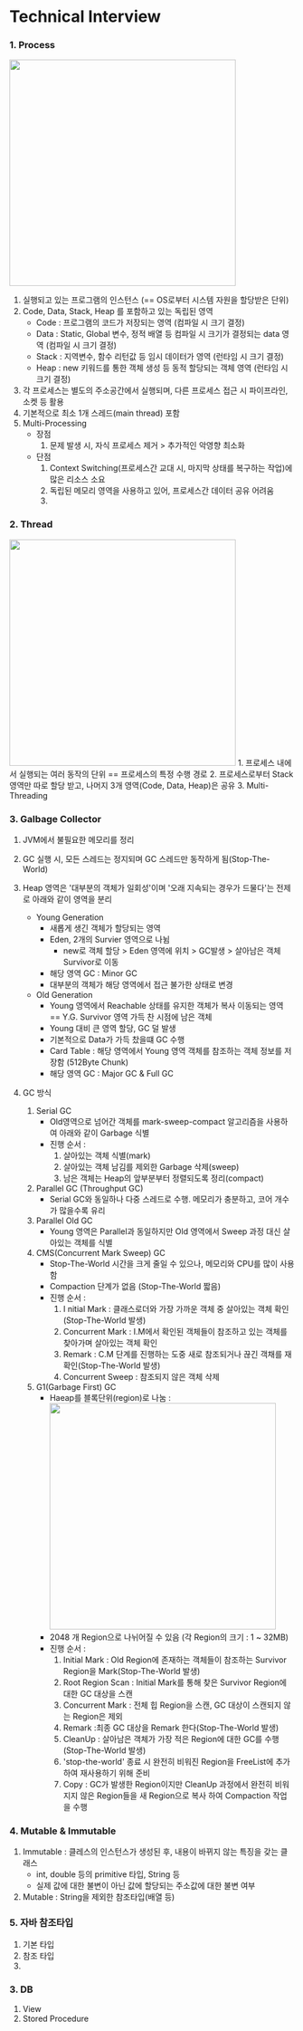 # Technical Interview
### 1. Process
<img src = "https://user-images.githubusercontent.com/20007119/113556392-5cd89e80-9637-11eb-8142-f57a5c29d7b4.png" width="400px">

1. 실행되고 있는 프로그램의 인스턴스 (== OS로부터 시스템 자원을 할당받은 단위)
2. Code, Data, Stack, Heap 를 포함하고 있는 독립된 영역
    * Code : 프로그램의 코드가 저장되는 영역 (컴파일 시 크기 결정)  
    * Data : Static, Global 변수, 정적 배열 등 컴파일 시 크기가 결정되는 data 영역 (컴파일 시 크기 결정)  
    * Stack : 지역변수, 함수 리턴값 등 임시 데이터가 영역 (런타임 시 크기 결정)  
    * Heap : new 키워드를 통한 객체 생성 등 동적 할당되는 객체 영역 (런타임 시 크기 결정)  
3. 각 프로세스는 별도의 주소공간에서 실행되며, 다른 프로세스 접근 시 파이프라인, 소켓 등 활용
4. 기본적으로 최소 1개 스레드(main thread) 포함 
5. Multi-Processing
    * 장점
      1. 문제 발생 시, 자식 프로세스 제거 > 추가적인 악영향 최소화
    * 단점
      1. Context Switching(프로세스간 교대 시, 마지막 상태를 복구하는 작업)에 많은 리소스 소요
      2. 독립된 메모리 영역을 사용하고 있어, 프로세스간 데이터 공유 어려움
      3. 
   
### 2. Thread
<img src = "https://user-images.githubusercontent.com/20007119/113556874-1172c000-9638-11eb-912a-f164a97ae2a0.png" width="400px">
1. 프로세스 내에서 실행되는 여러 동작의 단위 == 프로세스의 특정 수행 경로
2. 프로세스로부터 Stack 영역만 따로 할당 받고, 나머지 3개 영역(Code, Data, Heap)은 공유
3. Multi-Threading

### 3. Galbage Collector
1. JVM에서 불필요한 메모리를 정리
2. GC 실행 시, 모든 스레드는 정지되며 GC 스레드만 동작하게 됨(Stop-The-World)
3. Heap 영역은 '대부분의 객체가 일회성'이며 '오래 지속되는 경우가 드물다'는 전제로 아래와 같이 영역을 분리
    * Young Generation 
      - 새롭게 생긴 객체가 할당되는 영역
      - Eden, 2개의 Survier 영역으로 나뉨
        * new로 객체 할당 > Eden 영역에 위치 > GC발생 > 살아남은 객체 Survivor로 이동 
      - 해당 영역 GC : Minor GC 
      - 대부분의 객체가 해당 영역에서 접근 불가한 상태로 변경
    * Old Generation
      - Young 영역에서 Reachable 상태를 유지한 객체가 복사 이동되는 영역 == Y.G. Survivor 영역 가득 찬 시점에 남은 객체
      - Young 대비 큰 영역 할당, GC 덜 발생
      - 기본적으로 Data가 가득 찼을떄  GC 수행
      - Card Table : 해당 영역에서 Young 영역 객체를 참조하는 객체 정보를 저장함 (512Byte Chunk)
      - 해당 영역 GC : Major GC & Full GC
      
3. GC 방식
    1. Serial GC
       * Old영역으로 넘어간 객체를 mark-sweep-compact 알고리즘을 사용하여 아래와 같이 Garbage 식별
       * 진행 순서 : 
         1. 살아있는 객체 식별(mark)
         2. 살아있는 객체 남김를 제외한 Garbage 삭제(sweep) 
         3. 남은 객체는 Heap의 앞부분부터 정렬되도록 정리(compact)
    2. Parallel GC (Throughput GC)
       * Serial GC와 동일하나 다중 스레드로 수행. 메모리가 충분하고, 코어 개수가 많을수록 유리
    3. Parallel Old GC
       * Young 영역은 Parallel과 동일하지만 Old 영역에서 Sweep 과정 대신 살아있는 객체를 식별
    7. CMS(Concurrent Mark Sweep) GC 
       * Stop-The-World 시간을 크게 줄일 수 있으나, 메모리와 CPU를 많이 사용함
       * Compaction 단계가 없음 (Stop-The-World 짧음)
       * 진행 순서 : 
         1. I nitial Mark : 클래스로더와 가장 가까운 객체 중 살아있는 객체 확인(Stop-The-World 발생) 
         2. Concurrent Mark : I.M에서 확인된 객체들이 참조하고 있는 객체를 찾아가며 살아있는 객체 확인
         3. Remark : C.M 단계를 진행하는 도중 새로 참조되거나 끊긴 객채를 재확인(Stop-The-World 발생)
         4. Concurrent Sweep : 참조되지 않은 객체 삭제
    8. G1(Garbage First) GC
       * Haeap를 블록단위(region)로 나눔 :  
         <img src="https://user-images.githubusercontent.com/20007119/114541572-de60aa00-9c91-11eb-966c-358d9850a2e5.png" width="400px">
       * 2048 개 Region으로 나뉘어질 수 있음 (각 Region의 크기 : 1 ~ 32MB)
       * 진행 순서 : 
         1. Initial Mark : Old Region에 존재하는 객체들이 참조하는 Survivor Region을 Mark(Stop-The-World 발생)
         2. Root Region Scan : Initial Mark를 통해 찾은 Survivor Region에 대한 GC 대상을 스캔
         3. Concurrent Mark : 전체 힙 Region을 스캔, GC 대상이 스캔되지 않는 Region은 제외
         4. Remark :최종 GC 대상을 Remark 한다(Stop-The-World 발생)
         5. CleanUp : 살아남은 객체가 가장 적은 Region에 대한 GC를 수행(Stop-The-World 발생)
         6. 'stop-the-world' 종료 시 완전히 비워진 Region을 FreeList에 추가하여 재사용하기 위해 준비
         7. Copy : GC가 발생한 Region이지만 CleanUp 과정에서 완전히 비워지지 않은 Region들을 새 Region으로 복사 하여 Compaction 작업을 수행 

### 4. Mutable & Immutable
1. Immutable : 클레스의 인스턴스가 생성된 후, 내용이 바뀌지 않는 특징을 갖는 클래스 
    * int, double 등의 primitive 타입, String 등
    * 실제 값에 대한 불변이 아닌 값에 할당되는 주소값에 대한 불변 여부
2. Mutable : String을 제외한 참조타입(배열 등)

### 5. 자바 참조타입
1. 기본 타입
2. 참조 타입
3. 


### 3. DB
1. View
2. Stored Procedure
 
